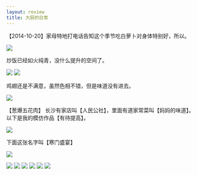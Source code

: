 ```yaml
---
layout: review
title: 大厨的日常
---
```



【2014-10-20】家母特地打电话告知这个季节吃白萝卜对身体特别好，所以。

<img src="/weedfs/1/1725fdf81b/6.pic.jpg"></img>

炒饭已经如火纯青，没什么提升的空间了。

<img src="/weedfs/2/12bdb36a57/1.pic.jpg"></img>
<img src="/weedfs/1/13211027be/2.pic.jpg"></img>

鸡翅还是不满意，虽然色相不错，但是味道没有进去。

<img src="/weedfs/5/168f901333/5.pic.jpg"></img>

【葱爆五花肉】 长沙有家店叫【人民公社】，里面有道家常菜叫【妈妈的味道】。
以下是我的模仿作品【有待提高】。

<img src="/weedfs/4/1436eabbf9/3.pic.jpg"></img>

下面这张名字叫【寒门盛宴】

<img src="/weedfs/2/02a4114c08/7496AAD14F23C29D45E3DB7F0B970B0F.png"></img>

<img src="/weedfs/1/03f1561b20/7ABA4A07583294EB85AA52B5B6AEF129.png"></img>
<img src="/weedfs/1/043f2b09e3/8A86FBE06F8DC98A2CEF3591AB47E6DD.png"></img>
<img src="/weedfs/1/0147cdfce0/3DC2EEAFB5939C4DB74C93981189728C.png"></img>
<img src="/weedfs/5/055d1ff29d/3929586CBC711058EBE113A64D747012.png"></img>
<img src="/weedfs/3/07993bf975/ECFDF70328611AE02316CA7E1AD33826.png"></img>
<img src="/weedfs/5/0804e6f4a0/E493A8DF1800DD5E4696ACEA57AB4D4E.png"></img>
